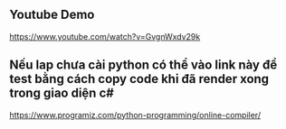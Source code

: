 ## Youtube Demo
https://www.youtube.com/watch?v=GvgnWxdv29k

## Nếu lap chưa cài python có thể vào link này để test bằng cách copy code khi đã render xong trong giao diện c#
https://www.programiz.com/python-programming/online-compiler/
